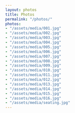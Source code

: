 ```yaml
---
layout: photos
title: Photos
permalink: "/photos/"
photos:
- "/assets/media/001.jpg"
- "/assets/media/002.jpg"
- "/assets/media/003.jpg"
- "/assets/media/004.jpg"
- "/assets/media/005.jpg"
- "/assets/media/006.jpg"
- "/assets/media/007.jpg"
- "/assets/media/008.jpg"
- "/assets/media/009.jpg"
- "/assets/media/010.jpg"
- "/assets/media/011.jpg"
- "/assets/media/012.jpg"
- "/assets/media/013.jpg"
- "/assets/media/014.jpg"
- "/assets/media/015.jpg"
- "/assets/media/016.jpg"
- "/assets/media/seating.jpg"
---
```

